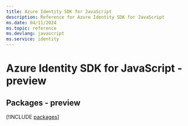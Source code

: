 ```yaml
---
title: Azure Identity SDK for JavaScript
description: Reference for Azure Identity SDK for JavaScript
ms.date: 04/11/2024
ms.topic: reference
ms.devlang: javascript
ms.service: identity
---
```

# Azure Identity SDK for JavaScript - preview
## Packages - preview
[!INCLUDE [packages](identity-index.md)]